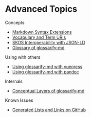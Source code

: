 [doc-vocabulary-uris]: ./vocabulary-uris.md
[doc-skos-interop]: ./skos-interop.md
[doc-vuepress]: ./vuepress.md
[doc-syntax-extensions]: ./markdown-syntax-extensions.md
[doc-conceptual-layers]: ./conceptual-layers.md
[doc-lists-on-github]: ./lists-on-github.md
[doc-pandoc]: ./pandoc.md
[doc-glossary]: ./glossary.md
[SKOS]: http://w3.org/skos/
[LD]: https://www.w3.org/standards/semanticweb/ontology
[JSON-LD]: https://json-ld.org
[jsonld]: https://npmjs.com/package/jsonld
[vocabularies]: https://www.w3.org/standards/semanticweb/ontology
[glossarify-md]: https://github.com/about-code/glossarify-md
[OWL]: https://www.w3.org/TR/2012/REC-owl2-overview-20121211/

# Advanced Topics

Concepts
- [Markdown Syntax Extensions][doc-syntax-extensions]
- [Vocabulary and Term URIs][doc-vocabulary-uris]
- [SKOS Interoperability with JSON-LD][doc-skos-interop]
- [Glossary of glossarify-md][doc-glossary]

Using with others
- [Using glossarify-md with vuepress][doc-vuepress]
- [Using glossarify-md with pandoc][doc-pandoc]

Internals
- [Conceptual Layers of glossarify-md][doc-conceptual-layers]

Known Issues
- [Generated Lists and Links on GitHub][doc-lists-on-github]
